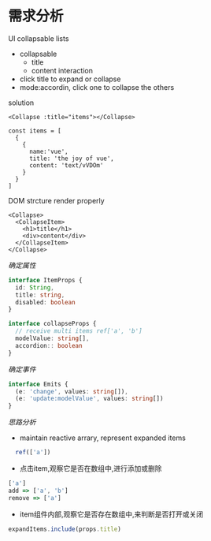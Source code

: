 # 需求分析

UI
collapsable lists
  - collapsable
    - title
    - content
interaction
  - click title to expand or collapse
  - mode:accordin, click one to collapse the others


solution

```vue
<Collapse :title="items"></Collapse>

const items = [
  {
    {
      name:'vue',
      title: 'the joy of vue',
      content: 'text/vVDOm'
    }
  }
]
```

DOM strcture render properly
```vue
<Collapse>
  <CollapseItem>
    <h1>title</h1>
    <div>content</div>
  </CollapseItem>
</Collapse>

```


*确定属性*
```ts
interface ItemProps {
  id: String,
  title: string,
  disabled: boolean
}

interface collapseProps {
  // receive multi items ref['a', 'b']
  modelValue: string[],
  accordion:: boolean
}
```


*确定事件*
```ts
interface Emits {
  (e: 'change', values: string[]),
  (e: 'update:modelValue', values: string[])
}

```

*思路分析*
- maintain reactive arrary, represent expanded items
```ts
  ref(['a'])
```

- 点击item,观察它是否在数组中,进行添加或删除
```ts
['a']
add => ['a', 'b']
remove => ['a']
```
- item组件内部,观察它是否存在数组中,来判断是否打开或关闭
```ts
expandItems.include(props.title)
```
